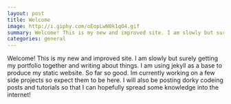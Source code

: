 ```yaml
---
layout: post
title: Welcome 
image: http://i.giphy.com/oEopLwN0k1qO4.gif
summary: Welcome! This is my new and improved site. I am slowly but surely getting my portfolio together and writing about things.
categories: general 
---
```


Welcome! This is my new and improved site. I am slowly but surely getting my portfolio together and writing about things. I am using jekyll as a base to produce my static website. So far so good. Im currently working on a few side projects so expect them to be here. I will also be posting dorky codeing posts and tutorials so that I can hopefully spread some knowledge into the internet!

